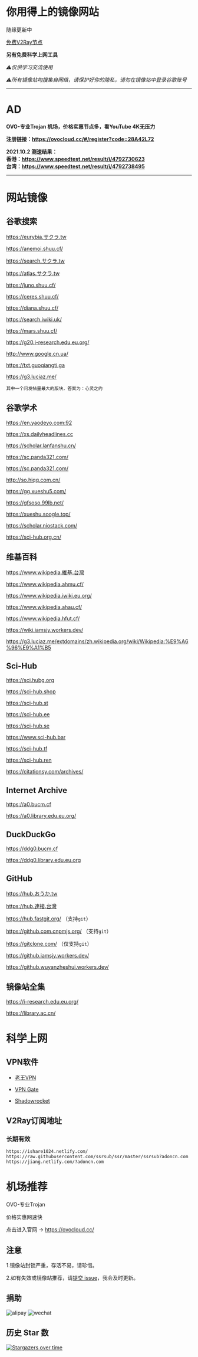 # 你用得上的镜像网站
随缘更新中

[免费V2Ray节点](#v2ray订阅地址)

**另有免费科学上网工具**

*⚠️仅供学习交流使用*

*⚠所有镜像站均搜集自网络，请保护好你的隐私，请勿在镜像站中登录谷歌账号*
*****
# AD
**OVO-专业Trojan 机场，价格实惠节点多，看YouTube 4K无压力**

**注册链接：https://ovocloud.cc/#/register?code=28A42L72**

**2021.10.2 测速结果：**  
**香港：https://www.speedtest.net/result/i/4792730623**  
**台湾：https://www.speedtest.net/result/i/4792738495**
*****

# 网站镜像

## 谷歌搜索

https://eurybia.サクラ.tw

https://anemoi.shuu.cf/

https://search.サクラ.tw

https://atlas.サクラ.tw

https://juno.shuu.cf/

https://ceres.shuu.cf/

https://diana.shuu.cf/

https://search.iwiki.uk/

https://mars.shuu.cf/

https://g20.i-research.edu.eu.org/

http://www.google.cn.ua/

https://txt.guoqiangti.ga

https://g3.luciaz.me/

```````````````````````````````````````````````````
其中一个问发帖量最大的版块，答案为：心灵之约
````````````````````````````````````````````````````

## 谷歌学术

https://en.yaodeyo.com:92

https://xs.dailyheadlines.cc

https://scholar.lanfanshu.cn/

https://sc.panda321.com/

https://sc.panda321.com/

http://so.hiqq.com.cn/

https://gg.xueshu5.com/

https://gfsoso.99lb.net/

https://xueshu.soogle.top/

https://scholar.niostack.com/

https://sci-hub.org.cn/

## 维基百科

https://www.wikipedia.維基.台灣

https://www.wikipedia.ahmu.cf/

https://www.wikipedia.iwiki.eu.org/

https://www.wikipedia.ahau.cf/

https://www.wikipedia.hfut.cf/

https://wiki.iamsjy.workers.dev/

https://g3.luciaz.me/extdomains/zh.wikipedia.org/wiki/Wikipedia:%E9%A6%96%E9%A1%B5

## Sci-Hub

https://sci.hubg.org

https://sci-hub.shop

https://sci-hub.st

https://sci-hub.ee

https://sci-hub.se

https://www.sci-hub.bar

https://sci-hub.tf

https://sci-hub.ren

https://citationsy.com/archives/

## Internet Archive

https://a0.bucm.cf

https://a0.library.edu.eu.org/

## DuckDuckGo

https://ddg0.bucm.cf

https://ddg0.library.edu.eu.org

## GitHub

https://hub.おうか.tw

https://hub.連接.台灣

https://hub.fastgit.org/ （支持`git`）

https://github.com.cnpmjs.org/ （支持`git`）

https://gitclone.com/ （仅支持`git`）

https://github.iamsjy.workers.dev/

https://github.wuyanzheshui.workers.dev/



## 镜像站全集

https://i-research.edu.eu.org/

https://library.ac.cn/ 

# 科学上网

## VPN软件

- [老王VPN](http://jcijeytbdks.club:5050/WangVPN_55.apk)

- [VPN Gate](https://lanzous.com/ic88zmf)

- [Shadowrocket](https://iamsjy.lanzous.com/iaa2vdg)

## V2Ray订阅地址

### 长期有效
```
https://ishare1024.netlify.com/
https://raw.githubusercontent.com/ssrsub/ssr/master/ssrsub?adoncn.com
https://jiang.netlify.com/?adoncn.com
```

# 机场推荐

OVO-专业Trojan 

价格实惠网速快

点击进入官网 → https://ovocloud.cc/


## 注意

1.镜像站封锁严重，存活不易，请珍惜。

2.如有失效或镜像站推荐，请[提交 issue][1]，我会及时更新。

## 捐助
![alipay][2]
![wechat][3]

## 历史 Star 数
[![Stargazers over time](https://starchart.cc/hmsjy2017/Google-Mirrors.svg)](https://starchart.cc/hmsjy2017/Google-Mirrors)



  [1]: https://github.com/hmsjy2017/Google-Mirrors/issues/new
  [2]: https://cdn.jsdelivr.net/gh/hmsjy2017/Google-Mirrors@master/alipay_185x288.jpg
  [3]: https://cdn.jsdelivr.net/gh/hmsjy2017/Google-Mirrors@master/wechat_210x288.png
